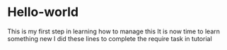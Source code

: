 # Hello-world
This is my first step in learning how to manage this 
It is now time to learn something new
I did these lines to complete the require task in tutorial
